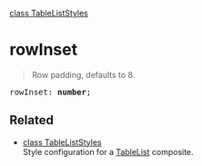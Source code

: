 [class TableListStyles](TableListStyles.md)

# rowInset

> Row padding, defaults to 8.

<pre class="docgen_signature">rowInset: <b>number</b>;</pre>

## Related

- [<!--{ref:class}-->class TableListStyles](TableListStyles.md) \
    Style configuration for a [TableList](TableList.md) composite.
